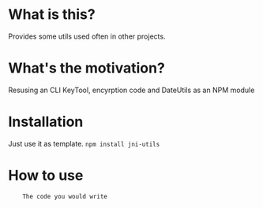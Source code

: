 # What is this?

Provides some utils used often in other projects.

# What's the motivation?

Resusing an CLI KeyTool, encyrption code and DateUtils as an NPM module

# Installation
Just use it as template.
`npm install jni-utils`

# How to use
```
    The code you would write
```